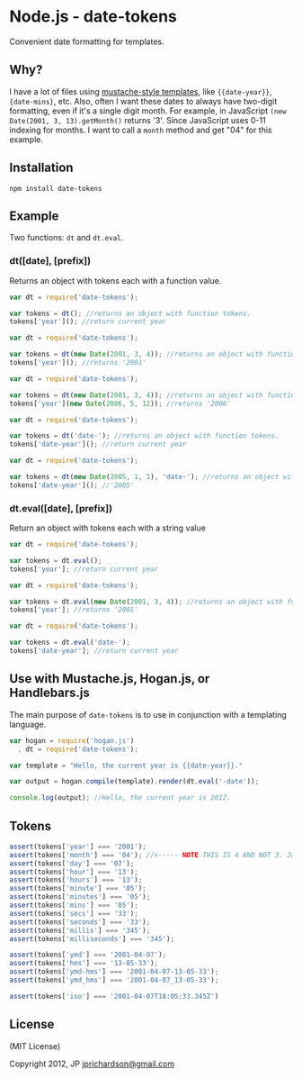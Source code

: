 Node.js - date-tokens
=====================

Convenient date formatting for templates. 



Why?
----

I have a lot of files using [mustache-style templates](http://mustache.github.com/), like `{{date-year}}`, `{date-mins}`, etc. Also, often I want these dates to always have two-digit formatting, even if it's a single digit month. For example, in JavaScript `(new Date(2001, 3, 13).getMonth()` returns '3'. Since JavaScript uses 0-11 indexing for months. I want to call a `month` method and get "04" for this example.



Installation
------------

    npm install date-tokens



Example
------

Two functions: `dt` and `dt.eval`.

### dt([date], [prefix])

Returns an object with tokens each with a function value.


```javascript
var dt = require('date-tokens');

var tokens = dt(); //returns an object with function tokens.
tokens['year'](); //return current year
```

```javascript
var dt = require('date-tokens');

var tokens = dt(new Date(2001, 3, 4)); //returns an object with function tokens.
tokens['year'](); //returns '2001'
```

```javascript
var dt = require('date-tokens');

var tokens = dt(new Date(2001, 3, 4)); //returns an object with function tokens.
tokens['year'](new Date(2006, 5, 12)); //returns '2006'
```

```javascript
var dt = require('date-tokens');

var tokens = dt('date-'); //returns an object with function tokens.
tokens['date-year'](); //return current year
```

```javascript
var dt = require('date-tokens');

var tokens = dt(new Date(2005, 1, 1), 'date-'); //returns an object with function tokens.
tokens['date-year'](); //'2005'
```

### dt.eval([date], [prefix])

Return an object with tokens each with a string value

```javascript
var dt = require('date-tokens');

var tokens = dt.eval(); 
tokens['year']; //return current year
```

```javascript
var dt = require('date-tokens');

var tokens = dt.eval(new Date(2001, 3, 4)); //returns an object with function tokens.
tokens['year']; //returns '2001'
```

```javascript
var dt = require('date-tokens');

var tokens = dt.eval('date-'); 
tokens['date-year']; //return current year
```


Use with Mustache.js, Hogan.js, or Handlebars.js
------------------------------------------------

The main purpose of `date-tokens` is to use in conjunction with a templating language.

```javascript
var hogan = require('hogan.js')
  , dt = require('date-tokens');

var template = "Hello, the current year is {{date-year}}."

var output = hogan.compile(template).render(dt.eval('-date'));

console.log(output); //Hello, the current year is 2012.
```


Tokens
------

```javascript
assert(tokens['year'] === '2001');
assert(tokens['month'] === '04'); //<----- NOTE THIS IS 4 AND NOT 3. JavaScript monthly indexing 0-11 is very stupid.
assert(tokens['day'] === '07');
assert(tokens['hour'] === '13');
assert(tokens['hours'] === '13');
assert(tokens['minute'] === '05');
assert(tokens['minutes'] === '05');
assert(tokens['mins'] === '05');
assert(tokens['secs'] === '33');
assert(tokens['seconds'] === '33');
assert(tokens['millis'] === '345');
assert(tokens['milliseconds'] === '345');

assert(tokens['ymd'] === '2001-04-07');
assert(tokens['hms'] === '13-05-33');
assert(tokens['ymd-hms'] === '2001-04-07-13-05-33');
assert(tokens['ymd_hms'] === '2001-04-07_13-05-33');

assert(tokens['iso'] === '2001-04-07T18:05:33.345Z')
```

License
-------

(MIT License)

Copyright 2012, JP  <jprichardson@gmail.com>


